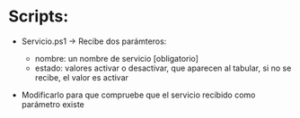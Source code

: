 # Scripts:

- Servicio.ps1 -> Recibe dos parámteros:   
    - nombre: un nombre de servicio [obligatorio]    
    - estado: valores activar o desactivar, que aparecen al tabular, si no se recibe, el valor es activar   

- Modificarlo para que compruebe que el servicio recibido como parámetro existe   
